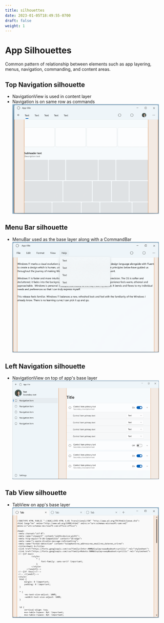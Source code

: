 ```yaml
---
title: silhouettes
date: 2023-01-05T18:49:55-0700
draft: false
weight: 1
---
```

# App Silhouettes
Common pattern of relationship between elements such as app layering, menus, navigation, commanding, and content areas.

## Top Navigation silhouette
- NavigationView is used in content layer
- Navigation is on same row as commands  
![](./DESIGN_Silhouettes-image1.png)

## Menu Bar silhouette
- MenuBar used as the base layer along with a CommandBar  
![](./DESIGN_Silhouettes-image2.png)

## Left Navigation silhouette
- NavigationView on top of app's base layer  
![](./DESIGN_Silhouettes-image3.png)

## Tab View silhouette
- TabView on app's base layer  
![](./DESIGN_Silhouettes-image4.png)

